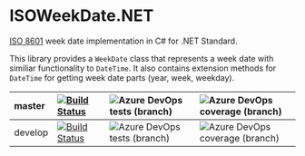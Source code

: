 # ISOWeekDate.NET

[ISO 8601](https://www.iso.org/iso-8601-date-and-time-format.html) week date implementation in C# for .NET Standard.

This library provides a `WeekDate` class that represents a week date with similiar functionality to `DateTime`.
It also contains extension methods for `DateTime` for getting week date parts (year, week, weekday).

| master  | [![Build Status](https://dev.azure.com/valters-melnalksnis/ISOWeekDate.NET/_apis/build/status/VMelnalksnis.ISOWeekDate.NET?branchName=master)](https://dev.azure.com/valters-melnalksnis/ISOWeekDate.NET/_build/latest?definitionId=1&branchName=master)   | ![Azure DevOps tests (branch)](https://img.shields.io/azure-devops/tests/valters-melnalksnis/ISOWeekDate.NET/1/master.svg)  | ![Azure DevOps coverage (branch)](https://img.shields.io/azure-devops/coverage/valters-melnalksnis/ISOWeekDate.NET/1/master.svg)  |
|:--------|:-----------------------------------------------------------------------------------------------------------------------------------------------------------------------------------------------------------------------------------------------------------|:----------------------------------------------------------------------------------------------------------------------------|:----------------------------------------------------------------------------------------------------------------------------------|
| develop | [![Build Status](https://dev.azure.com/valters-melnalksnis/ISOWeekDate.NET/_apis/build/status/VMelnalksnis.ISOWeekDate.NET?branchName=develop)](https://dev.azure.com/valters-melnalksnis/ISOWeekDate.NET/_build/latest?definitionId=1&branchName=develop) | ![Azure DevOps tests (branch)](https://img.shields.io/azure-devops/tests/valters-melnalksnis/ISOWeekDate.NET/1/develop.svg) | ![Azure DevOps coverage (branch)](https://img.shields.io/azure-devops/coverage/valters-melnalksnis/ISOWeekDate.NET/1/develop.svg) |
